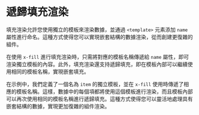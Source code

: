 # 遞歸填充渲染

填充渲染允許您使用獨立的模板來渲染數據，並通過 `<template>` 元素添加 `name` 屬性進行命名。這種方式使得您可以實現嵌套結構的數據渲染，從而創建更復雜的組件。

在使用 `x-fill` 進行填充渲染時，只需將對應的模板名稱傳遞給 `name` 屬性，即可渲染獨立模板的內容。此外，填充渲染還支持遞歸填充，即在模板內部可以繼續使用相同的模板名稱，實現嵌套填充。

在示例中，我們定義了一個名為 `item` 的獨立模板，並在 `x-fill` 使用時傳遞了相應的模板名稱。這樣，數據中的每個項都將使用這個模板進行渲染，而且模板內部可以再次使用相同的模板名稱進行遞歸填充。這種方式使得您可以靈活地處理具有嵌套結構的數據，實現更加復雜的組件渲染。

<a href="../../publics/examples/fill-temps/demo.html" preview demo></a>
<a href="../../publics/examples/fill-temps/test-demo.html" main demo></a>

